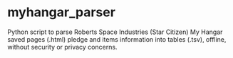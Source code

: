 # myhangar_parser
Python script to parse Roberts Space Industries (Star Citizen) My Hangar saved pages (.html) pledge and items information into tables (.tsv), offline, without security or privacy concerns.
